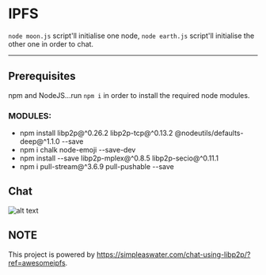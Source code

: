 # IPFS

```node moon.js``` script'll initialise one node,
```node earth.js``` script'll initialise the other one in order to chat.

_______________________________________________________________________________________

## Prerequisites
npm and NodeJS...run ```npm i``` in order to install the required node modules.

### MODULES:
* npm install libp2p@^0.26.2 libp2p-tcp@^0.13.2 @nodeutils/defaults-deep@^1.1.0 --save
* npm i chalk node-emoji --save-dev
* npm install --save libp2p-mplex@^0.8.5 libp2p-secio@^0.11.1
* npm i pull-stream@^3.6.9 pull-pushable --save

## Chat
![alt text](ipfs_LAB.png)

## NOTE
This project is powered by https://simpleaswater.com/chat-using-libp2p/?ref=awesomeipfs.
